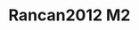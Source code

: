<a name="material" />

# Rancan2012 M2
<script type="application/ld+json">
  {
    "@context": "https://schema.org/",
    "@type": "ChemicalSubstance",
    "http://purl.org/dc/terms/conformsTo":
      {
        "@type": "CreativeWork",
        "@id": "https://bioschemas.org/profiles/ChemicalSubstance/0.4-RELEASE/"
      },
    "@id": "https://egonw.github.io/nanowiki/nanowiki204.html#material",
    "name": "Rancan2012 M2",
    "sameAs: "http://127.0.0.1/mediawiki/index.php/Special:URIResolver/Rancan2012_M2"
  }
</script>

